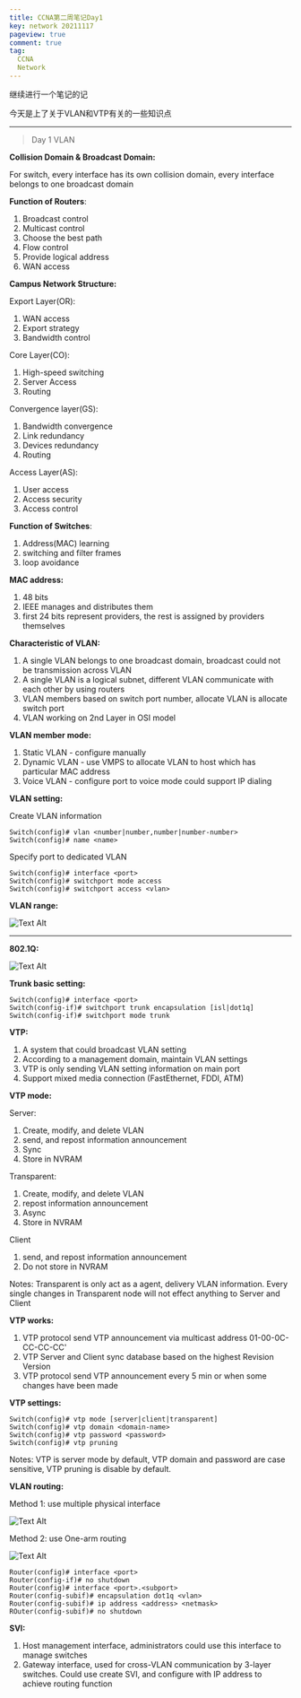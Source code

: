 ```yaml
---
title: CCNA第二周笔记Day1
key: network 20211117
pageview: true
comment: true
tag:
  CCNA
  Network
---
```


继续进行一个笔记的记

今天是上了关于VLAN和VTP有关的一些知识点

<!--more-->

---

> Day 1 VLAN

**Collision Domain & Broadcast Domain:**

For switch, every interface has its own collision domain, every interface belongs to one broadcast domain

**Function of Routers**:

1. Broadcast control
2. Multicast control
3. Choose the best path
4. Flow control
5. Provide logical address
6. WAN access

**Campus Network Structure:**

Export Layer(OR):

1. WAN access
2. Export strategy
3. Bandwidth control

Core Layer(CO):

1. High-speed switching
2. Server Access
3. Routing

Convergence layer(GS):

1. Bandwidth convergence
2. Link redundancy
3. Devices redundancy
4. Routing

Access Layer(AS):

1. User access
2. Access security
3. Access control

**Function of Switches**:

1. Address(MAC) learning
2. switching and filter frames
3. loop avoidance

**MAC address:**

1. 48 bits
2. IEEE manages and distributes them
3. first 24 bits represent providers, the rest is assigned by providers themselves

**Characteristic of VLAN:**

1. A single VLAN belongs to one broadcast domain, broadcast could not be transmission across VLAN
2. A single VLAN is a logical subnet, different VLAN communicate with each other by using routers
3. VLAN members based on switch port number, allocate VLAN is allocate switch port
4. VLAN working on 2nd Layer in OSI model

**VLAN member mode:**

1. Static VLAN - configure manually
2. Dynamic VLAN - use VMPS to allocate VLAN to host which has particular MAC address
3. Voice VLAN - configure port to voice mode could support IP dialing

**VLAN setting:**

Create VLAN information

```
Switch(config)# vlan <number|number,number|number-number>
Switch(config)# name <name>
```

Specify port to dedicated VLAN

```
Switch(config)# interface <port>
Switch(config)# switchport mode access
Switch(config)# switchport access <vlan>
```

**VLAN range:**

![Text Alt](/assets/images/2021-11-17/1.png "VLAN range reference")

---

**802.1Q:**

![Text Alt](/assets/images/2021-11-17/2.png "802.1Q frame structure")

**Trunk basic setting:**

```
Switch(config)# interface <port>
Switch(config-if)# switchport trunk encapsulation [isl|dot1q]
Switch(config-if)# switchport mode trunk
```

**VTP:**

1. A system that could broadcast VLAN setting
2. According to a management domain, maintain VLAN settings
3. VTP is only sending VLAN setting information on main port
4. Support mixed media connection (FastEthernet, FDDI, ATM)

**VTP mode:**

Server:

1. Create, modify, and delete VLAN
2. send, and repost information announcement
3. Sync
4. Store in NVRAM

Transparent:

1. Create, modify, and delete VLAN
2. repost information announcement
3. Async
4. Store in NVRAM

Client

1. send, and repost information announcement
2. Do not store in NVRAM

Notes: Transparent is only act as a agent, delivery VLAN information. Every single changes in Transparent node will not effect anything to Server and Client

**VTP works:**

1. VTP protocol send VTP announcement via multicast address 01-00-0C-CC-CC-CC'
2. VTP Server and Client sync database based on the highest Revision Version
3. VTP protocol send VTP announcement every 5 min or when some changes have been made

**VTP settings:**

```
Switch(config)# vtp mode [server|client|transparent]
Switch(config)# vtp domain <domain-name>
Switch(config)# vtp password <password>
Switch(config)# vtp pruning
```

Notes: VTP is server mode by default, VTP domain and password are case sensitive, VTP pruning is disable by default.

**VLAN routing:**

Method 1: use multiple physical interface

![Text Alt](/assets/images/2021-11-17/3.png "Physical interface act as default gateway for each VLAN")

Method 2: use One-arm routing

![Text Alt](/assets/images/2021-11-17/4.png "One-arm routing")

```
Router(config)# interface <port>
Router(config-if)# no shutdown
Router(config)# interface <port>.<subport>
Router(config-subif)# encapsulation dot1q <vlan>
Router(config-subif)# ip address <address> <netmask>
ROuter(config-subif)# no shutdown
```

**SVI:**

1. Host management interface, administrators could use this interface to manage switches
2. Gateway interface, used for cross-VLAN communication by 3-layer switches. Could use create SVI, and configure with IP address to achieve routing function

